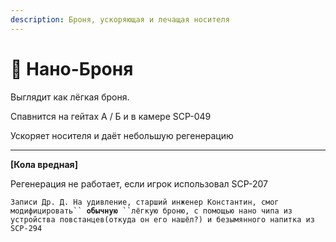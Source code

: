 ```yaml
---
description: Броня, ускоряющая и лечащая носителя
---
```


# 💸 Нано-Броня

Выглядит как лёгкая броня.

Спавнится на гейтах А / Б и в камере SCP-049

Ускоряет носителя и даёт небольшую регенерацию

***

**\[Кола вредная]**&#x20;

Регенерация не работает, если игрок использовал SCP-207

`Записи Др. Д. На удивление, старший инженер Константин, смог модифицировать`` `**`обычную`**` ``лёгкую броню, с помощью нано чипа из устройства повстанцев(откуда он его нашёл?) и безымянного напитка из SCP-294`
